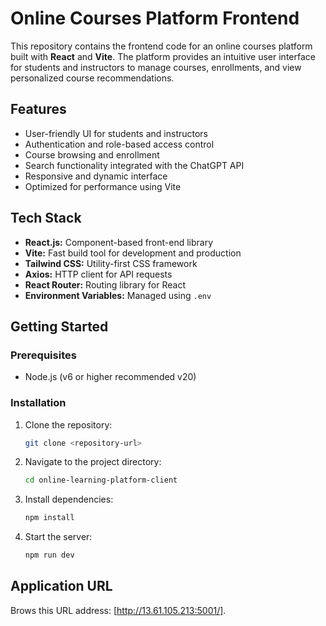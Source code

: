# Online Courses Platform Frontend

This repository contains the frontend code for an online courses platform built with **React** and **Vite**. The platform provides an intuitive user interface for students and instructors to manage courses, enrollments, and view personalized course recommendations.

## Features

- User-friendly UI for students and instructors
- Authentication and role-based access control
- Course browsing and enrollment
- Search functionality integrated with the ChatGPT API
- Responsive and dynamic interface
- Optimized for performance using Vite

## Tech Stack

- **React.js:** Component-based front-end library
- **Vite:** Fast build tool for development and production
- **Tailwind CSS:** Utility-first CSS framework
- **Axios:** HTTP client for API requests
- **React Router:** Routing library for React
- **Environment Variables:** Managed using `.env`


## Getting Started

### Prerequisites

- Node.js (v6 or higher recommended v20)

### Installation

1. Clone the repository:
   ```bash
   git clone <repository-url>
   
2. Navigate to the project directory:
   ```bash
   cd online-learning-platform-client

3. Install dependencies:
   ```bash
   npm install

4. Start the server:
   ```bash
   npm run dev


## Application URL
Brows this URL address: [http://13.61.105.213:5001/].






